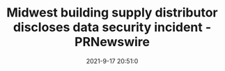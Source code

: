 ---
"title": "Midwest building supply distributor discloses data security incident - PRNewswire"
"date": "2021-9-17 20:51:0"
"feed_name": "GOOGLENEWSINDUSTRIAL"
"feed_website": "https://news.google.com/search?q=industrial%2Bincident&hl=en-US&gl=US&ceid=US:en"
"feed_rss": "https://news.google.com/rss/search?q=industrial%2Bincident&hl=en-US&gl=US&ceid=US:en"
"link": "https://www.prnewswire.com/news-releases/midwest-building-supply-distributor-discloses-data-security-incident-301379802.html"
"file": "_posts/2021-1-1-3513a88a72c88e8f44d40cce93a56582e4ef56a7.md"
"accident": "0"
"drilling": "0"
"dead": "0"
"injured": "0"
---